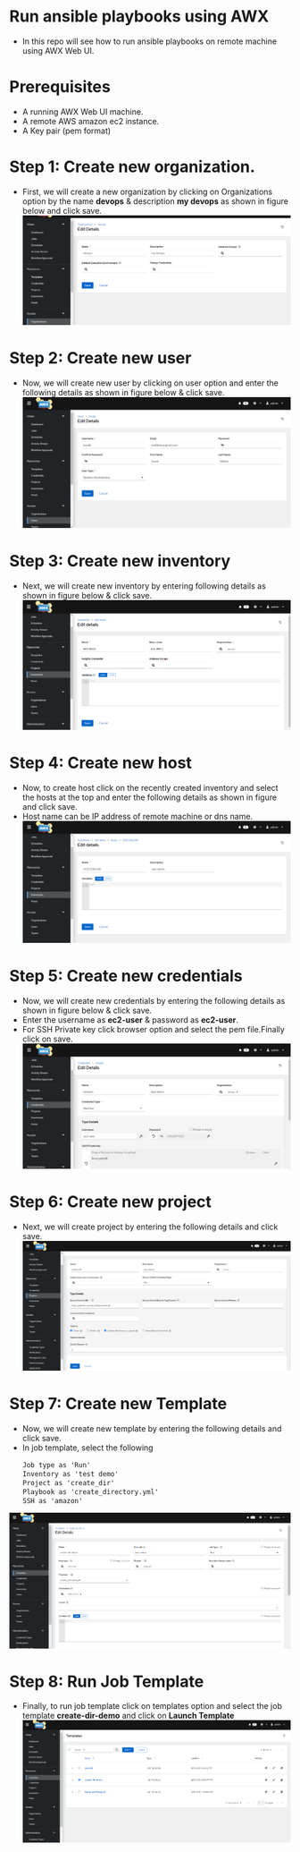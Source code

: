 # Run ansible playbooks using AWX 
* In this repo will see how to run ansible playbooks on remote machine using AWX Web UI.

# Prerequisites
* A running AWX Web UI machine.
* A remote AWS amazon ec2 instance.
* A Key pair (pem format) 

# Step 1: Create new organization.
* First, we will create a new organization by clicking on Organizations option by the name **devops** & description **my devops** as shown in figure below and click save.
![](https://github.com/becloudready/awx-installation/blob/main/organization.PNG)

# Step 2: Create new user
* Now, we will create new user by clicking on user option and enter the following details as shown in figure below & click save.
![](https://github.com/becloudready/awx-installation/blob/main/user.PNG)

# Step 3: Create new inventory
* Next, we will create new inventory by entering following details as shown in figure below & click save.
![](https://github.com/becloudready/awx-installation/blob/main/inventory.PNG)

# Step 4: Create new host
* Now, to create host click on the recently created inventory and select the hosts at the top and enter the following details as shown in figure and click save. 
* Host name can be IP address of remote machine or dns name.
![](https://github.com/becloudready/awx-installation/blob/main/host.PNG)

# Step 5: Create new credentials
* Now, we will create new credentials by entering the following details as shown in figure below & click save.
* Enter the username as **ec2-user** & password as **ec2-user**.
* For SSH Private key click browser option and select the pem file.Finally click on save. 
![](https://github.com/becloudready/awx-installation/blob/main/credentials.PNG)

# Step 6: Create new project
* Next, we will create project by entering the following details and click save.
![](https://github.com/becloudready/awx-installation/blob/main/project.PNG)

# Step 7: Create new Template
* Now, we will create new template by entering the following details and click save.
* In job template, select the following 
  ```
  Job type as 'Run'
  Inventory as 'test demo'
  Project as 'create_dir'
  Playbook as 'create_directory.yml'
  SSH as 'amazon'
  ```
![](https://github.com/becloudready/awx-installation/blob/main/template.PNG)

# Step 8: Run Job Template
* Finally, to run job template click on templates option and select the job template **create-dir-demo** and click on **Launch Template**
![](https://github.com/becloudready/awx-installation/blob/main/run-job-template.PNG)


